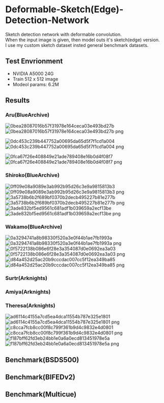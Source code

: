 # Deformable-Sketch(Edge)-Detection-Network
Sketch detection network with deformable convolution.  
When the input image is given, then model outs it's sketch(edge) version.  
I use my custom sketch dataset insted general benchmark datasets.  

## Test Envrionment  
- NVIDIA A5000 24G
- Train 512 x 512 image
- Modeol params: 6.2M

## Results  
### Aru(BlueArchive)    
![0bea28087016b57f31978e164ceca03e493bd27b](https://github.com/user-attachments/assets/8ec04b2c-8eea-4748-9ea3-a9b2ac763f8b)
![0bea28087016b57f31978e164ceca03e493bd27b png](https://github.com/user-attachments/assets/c513aa9a-b504-4ad5-9d9b-144092494c4a)

![0dc453c239b447752a00695da65d5f7f1cd1a004](https://github.com/user-attachments/assets/a3400808-e223-4ed3-8a7f-04722275c55c)
![0dc453c239b447752a00695da65d5f7f1cd1a004 png](https://github.com/user-attachments/assets/95f97b2d-1ea4-4459-b2f1-9e67806ce28d)
 
![0fca67f26e408849e21ade789408e16b0d4f08f7](https://github.com/user-attachments/assets/a019a11e-8ae3-441b-9095-724cd6f423bf)
![0fca67f26e408849e21ade789408e16b0d4f08f7 png](https://github.com/user-attachments/assets/a4a20db5-ab56-4318-8077-3809f66b9226)

### Shiroko(BlueArchive)  
![0ff09e08a9089e3ab992b95d26c3e9a9815813b3](https://github.com/user-attachments/assets/80e60a96-6e3f-4c07-9c09-692e8a0ecaf9)
![0ff09e08a9089e3ab992b95d26c3e9a9815813b3 png](https://github.com/user-attachments/assets/96c5d38a-9478-4262-a705-23ba2b2978b6)
![3a5738b6b2f689bf0370b2decb495227b81e277b](https://github.com/user-attachments/assets/48cbdb35-63f3-4d89-8363-f62e0f256948)
![3a5738b6b2f689bf0370b2decb495227b81e277b png](https://github.com/user-attachments/assets/44925b66-2259-41b8-9fef-312ba097ad23)
![3ade832bf5ed9561c681adf1b039659a2ecf13be](https://github.com/user-attachments/assets/e417a975-e5a2-46ba-ab38-074fd1a3e7a7)
![3ade832bf5ed9561c681adf1b039659a2ecf13be png](https://github.com/user-attachments/assets/961c5118-85d1-4bdd-ba8a-6d2839313e3f)


### Wakamo(BlueArchive)  
![0a3294741a8b98330f520a3e0f44b1ae7fb1993a](https://github.com/user-attachments/assets/7be9ba35-e116-49da-aab3-d52be31602d3)
![0a3294741a8b98330f520a3e0f44b1ae7fb1993a png](https://github.com/user-attachments/assets/f85e912d-a52c-4045-bf86-cd06a74e8dd7)
![0f5722138b086e6f28e3a354087d0e0692ea3a03](https://github.com/user-attachments/assets/c864e6a9-db53-43cb-a1b1-831ba3fae243)
![0f5722138b086e6f28e3a354087d0e0692ea3a03 png](https://github.com/user-attachments/assets/ea96f989-ad3d-49cb-827b-6e3938e7bb7a)
![d84a452d25ac20b9cccdac007cc5f12ea349ba85](https://github.com/user-attachments/assets/ba69f200-52a7-4822-a14e-ae0ade98f4ee)
![d84a452d25ac20b9cccdac007cc5f12ea349ba85 png](https://github.com/user-attachments/assets/04f92688-61c7-469a-843f-df3a9abb9636)

  
### Surtr(Arknights)   
  
### Amiya(Arknights)    
  
### Theresa(Arknights)  
![ad6114c4155a7cd5ea4dca11554b787e325e1801](https://github.com/user-attachments/assets/75750973-a2ec-4706-a2ed-9caa5a3e52f9)
![ad6114c4155a7cd5ea4dca11554b787e325e1801 png](https://github.com/user-attachments/assets/3b4f29ef-b8d0-4144-83bc-f65d2c941c04)
![c8cca7fcb8cc00f8c799f361b9d4c9832e4d0801](https://github.com/user-attachments/assets/e950ad16-66e6-4333-bde9-09a1f5ee3790)
![c8cca7fcb8cc00f8c799f361b9d4c9832e4d0801 png](https://github.com/user-attachments/assets/dc0faf68-e189-455d-b8db-eeff94cf4993)
![f187bff62fd3eb24bb1e0a6a0ecd813451978e5a](https://github.com/user-attachments/assets/56a4f43d-f8f1-4dcc-aedc-e9b171b4e3e7)
![f187bff62fd3eb24bb1e0a6a0ecd813451978e5a png](https://github.com/user-attachments/assets/ad20aa39-67b5-42a1-b0d2-74632ea42597)

  

## Benchmark(BSDS500)  
## Benchmark(BIFEDv2)  
## Benchmark(Multicue)  
